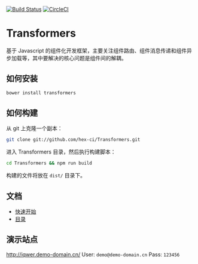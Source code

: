 [![Build Status](https://travis-ci.org/hex-ci/Transformers.svg?branch=master)](https://travis-ci.org/hex-ci/Transformers)
[![CircleCI](https://circleci.com/gh/hex-ci/Transformers.svg?style=svg)](https://circleci.com/gh/hex-ci/Transformers)

Transformers
============

基于 Javascript 的组件化开发框架，主要关注组件路由、组件消息传递和组件异步加载等，其中要解决的核心问题是组件间的解耦。

如何安装
------------

```bash
bower install transformers
```

如何构建
------------

从 git 上克隆一个副本：

```bash
git clone git://github.com/hex-ci/Transformers.git
```

进入 Transformers 目录，然后执行构建脚本：

```bash
cd Transformers && npm run build
```

构建的文件将放在 `dist/` 目录下。


文档
------------

* [快速开始](https://github.com/hex-ci/Transformers/wiki/%E5%BF%AB%E9%80%9F%E5%BC%80%E5%A7%8B)
* [目录](https://github.com/hex-ci/Transformers/wiki/%E7%9B%AE%E5%BD%95)

演示站点
------------

http://iqwer.demo-domain.cn/  User: `demo@demo-domain.cn` Pass: `123456`
